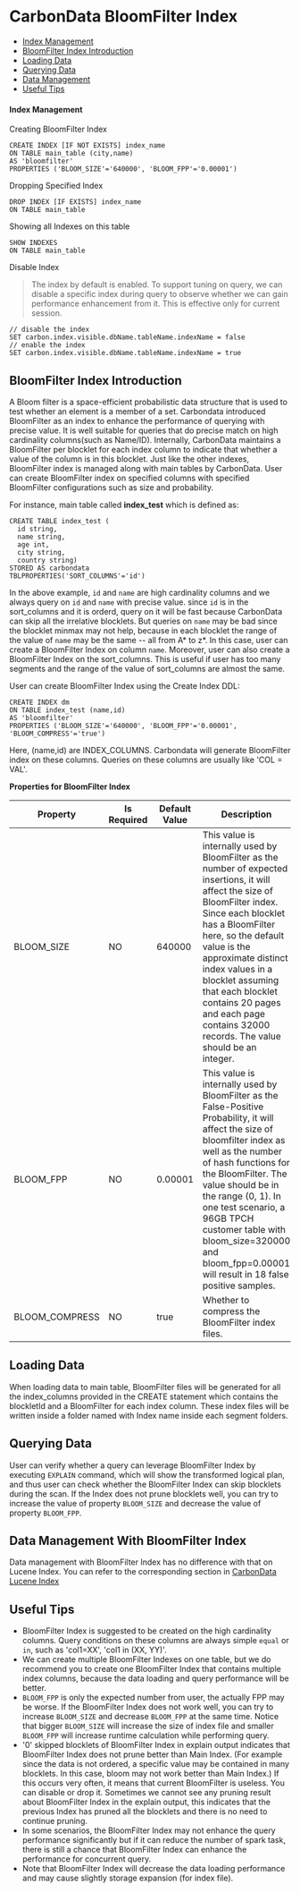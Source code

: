 <!--
    Licensed to the Apache Software Foundation (ASF) under one or more 
    contributor license agreements.  See the NOTICE file distributed with
    this work for additional information regarding copyright ownership. 
    The ASF licenses this file to you under the Apache License, Version 2.0
    (the "License"); you may not use this file except in compliance with 
    the License.  You may obtain a copy of the License at

      http://www.apache.org/licenses/LICENSE-2.0

    Unless required by applicable law or agreed to in writing, software 
    distributed under the License is distributed on an "AS IS" BASIS, 
    WITHOUT WARRANTIES OR CONDITIONS OF ANY KIND, either express or implied.
    See the License for the specific language governing permissions and 
    limitations under the License.
-->

# CarbonData BloomFilter Index

* [Index Management](#index-management)
* [BloomFilter Index Introduction](#bloomfilter-index-introduction)
* [Loading Data](#loading-data)
* [Querying Data](#querying-data)
* [Data Management](#data-management-with-bloomfilter-index)
* [Useful Tips](#useful-tips)

#### Index Management
Creating BloomFilter Index
  ```
  CREATE INDEX [IF NOT EXISTS] index_name
  ON TABLE main_table (city,name)
  AS 'bloomfilter'
  PROPERTIES ('BLOOM_SIZE'='640000', 'BLOOM_FPP'='0.00001')
  ```

Dropping Specified Index
  ```
  DROP INDEX [IF EXISTS] index_name
  ON TABLE main_table
  ```

Showing all Indexes on this table
  ```
  SHOW INDEXES
  ON TABLE main_table
  ```

Disable Index
> The index by default is enabled. To support tuning on query, we can disable a specific index during query to observe whether we can gain performance enhancement from it. This is effective only for current session.

  ```
  // disable the index
  SET carbon.index.visible.dbName.tableName.indexName = false
  // enable the index
  SET carbon.index.visible.dbName.tableName.indexName = true
  ```


## BloomFilter Index Introduction
A Bloom filter is a space-efficient probabilistic data structure that is used to test whether an element is a member of a set.
Carbondata introduced BloomFilter as an index to enhance the performance of querying with precise value.
It is well suitable for queries that do precise match on high cardinality columns(such as Name/ID).
Internally, CarbonData maintains a BloomFilter per blocklet for each index column to indicate that whether a value of the column is in this blocklet.
Just like the other indexes, BloomFilter index is managed along with main tables by CarbonData.
User can create BloomFilter index on specified columns with specified BloomFilter configurations such as size and probability.

For instance, main table called **index_test** which is defined as:

  ```
  CREATE TABLE index_test (
    id string,
    name string,
    age int,
    city string,
    country string)
  STORED AS carbondata
  TBLPROPERTIES('SORT_COLUMNS'='id')
  ```

In the above example, `id` and `name` are high cardinality columns
and we always query on `id` and `name` with precise value.
since `id` is in the sort_columns and it is orderd,
query on it will be fast because CarbonData can skip all the irrelative blocklets.
But queries on `name` may be bad since the blocklet minmax may not help,
because in each blocklet the range of the value of `name` may be the same -- all from A* to z*.
In this case, user can create a BloomFilter Index on column `name`.
Moreover, user can also create a BloomFilter Index on the sort_columns.
This is useful if user has too many segments and the range of the value of sort_columns are almost the same.

User can create BloomFilter Index using the Create Index DDL:

  ```
  CREATE INDEX dm
  ON TABLE index_test (name,id)
  AS 'bloomfilter'
  PROPERTIES ('BLOOM_SIZE'='640000', 'BLOOM_FPP'='0.00001', 'BLOOM_COMPRESS'='true')
  ```

Here, (name,id) are INDEX_COLUMNS. Carbondata will generate BloomFilter index on these columns. Queries on these columns are usually like 'COL = VAL'.

**Properties for BloomFilter Index**

| Property | Is Required | Default Value | Description |
|-------------|----------|--------|---------|
| BLOOM_SIZE | NO | 640000 | This value is internally used by BloomFilter as the number of expected insertions, it will affect the size of BloomFilter index. Since each blocklet has a BloomFilter here, so the default value is the approximate distinct index values in a blocklet assuming that each blocklet contains 20 pages and each page contains 32000 records. The value should be an integer. |
| BLOOM_FPP | NO | 0.00001 | This value is internally used by BloomFilter as the False-Positive Probability, it will affect the size of bloomfilter index as well as the number of hash functions for the BloomFilter. The value should be in the range (0, 1). In one test scenario, a 96GB TPCH customer table with bloom_size=320000 and bloom_fpp=0.00001 will result in 18 false positive samples. |
| BLOOM_COMPRESS | NO | true | Whether to compress the BloomFilter index files. |


## Loading Data
When loading data to main table, BloomFilter files will be generated for all the
index_columns provided in the CREATE statement which contains the blockletId and a BloomFilter for each index column.
These index files will be written inside a folder named with Index name
inside each segment folders.


## Querying Data

User can verify whether a query can leverage BloomFilter Index by executing `EXPLAIN` command,
which will show the transformed logical plan, and thus user can check whether the BloomFilter Index can skip blocklets during the scan.
If the Index does not prune blocklets well, you can try to increase the value of property `BLOOM_SIZE` and decrease the value of property `BLOOM_FPP`.

## Data Management With BloomFilter Index
Data management with BloomFilter Index has no difference with that on Lucene Index.
You can refer to the corresponding section in [CarbonData Lucene Index](https://github.com/apache/carbondata/blob/master/docs/index/lucene-index-guide.md)

## Useful Tips
+ BloomFilter Index is suggested to be created on the high cardinality columns.
 Query conditions on these columns are always simple `equal` or `in`,
 such as 'col1=XX', 'col1 in (XX, YY)'.
+ We can create multiple BloomFilter Indexes on one table,
 but we do recommend you to create one BloomFilter Index that contains multiple index columns,
 because the data loading and query performance will be better.
+ `BLOOM_FPP` is only the expected number from user, the actually FPP may be worse.
 If the BloomFilter Index does not work well,
 you can try to increase `BLOOM_SIZE` and decrease `BLOOM_FPP` at the same time.
 Notice that bigger `BLOOM_SIZE` will increase the size of index file
 and smaller `BLOOM_FPP` will increase runtime calculation while performing query.
+ '0' skipped blocklets of BloomFilter Index in explain output indicates that
 BloomFilter Index does not prune better than Main Index.
 (For example since the data is not ordered, a specific value may be contained in many blocklets. In this case, bloom may not work better than Main Index.)
 If this occurs very often, it means that current BloomFilter is useless. You can disable or drop it.
 Sometimes we cannot see any pruning result about BloomFilter Index in the explain output,
 this indicates that the previous Index has pruned all the blocklets and there is no need to continue pruning.
+ In some scenarios, the BloomFilter Index may not enhance the query performance significantly
 but if it can reduce the number of spark task,
 there is still a chance that BloomFilter Index can enhance the performance for concurrent query.
+ Note that BloomFilter Index will decrease the data loading performance and may cause slightly storage expansion (for index file).

